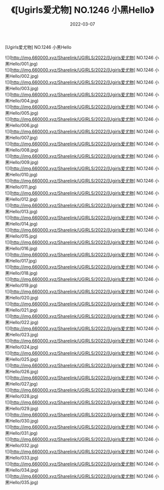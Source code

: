 ﻿---
layout: post
title:  《[Ugirls爱尤物] NO.1246 小黑Hello》
date:   2022-03-07
img: http://img.660000.xyz/Sharelink/UGIRLS/2022/[Ugirls爱尤物] NO.1246 小黑Hello/000.jpg
categories: [美女, 清纯, 唯美]
---

[Ugirls爱尤物] NO.1246 小黑Hello

 ![](http://img.660000.xyz/Sharelink/UGIRLS/2022/[Ugirls爱尤物] NO.1246 小黑Hello/001.jpg) <br>![](http://img.660000.xyz/Sharelink/UGIRLS/2022/[Ugirls爱尤物] NO.1246 小黑Hello/002.jpg) <br>![](http://img.660000.xyz/Sharelink/UGIRLS/2022/[Ugirls爱尤物] NO.1246 小黑Hello/003.jpg) <br>![](http://img.660000.xyz/Sharelink/UGIRLS/2022/[Ugirls爱尤物] NO.1246 小黑Hello/004.jpg) <br>![](http://img.660000.xyz/Sharelink/UGIRLS/2022/[Ugirls爱尤物] NO.1246 小黑Hello/005.jpg) <br>![](http://img.660000.xyz/Sharelink/UGIRLS/2022/[Ugirls爱尤物] NO.1246 小黑Hello/006.jpg) <br>![](http://img.660000.xyz/Sharelink/UGIRLS/2022/[Ugirls爱尤物] NO.1246 小黑Hello/007.jpg) <br>![](http://img.660000.xyz/Sharelink/UGIRLS/2022/[Ugirls爱尤物] NO.1246 小黑Hello/008.jpg) <br>![](http://img.660000.xyz/Sharelink/UGIRLS/2022/[Ugirls爱尤物] NO.1246 小黑Hello/009.jpg) <br>![](http://img.660000.xyz/Sharelink/UGIRLS/2022/[Ugirls爱尤物] NO.1246 小黑Hello/010.jpg) <br>![](http://img.660000.xyz/Sharelink/UGIRLS/2022/[Ugirls爱尤物] NO.1246 小黑Hello/011.jpg) <br>![](http://img.660000.xyz/Sharelink/UGIRLS/2022/[Ugirls爱尤物] NO.1246 小黑Hello/012.jpg) <br>![](http://img.660000.xyz/Sharelink/UGIRLS/2022/[Ugirls爱尤物] NO.1246 小黑Hello/013.jpg) <br>![](http://img.660000.xyz/Sharelink/UGIRLS/2022/[Ugirls爱尤物] NO.1246 小黑Hello/014.jpg) <br>![](http://img.660000.xyz/Sharelink/UGIRLS/2022/[Ugirls爱尤物] NO.1246 小黑Hello/015.jpg) <br>![](http://img.660000.xyz/Sharelink/UGIRLS/2022/[Ugirls爱尤物] NO.1246 小黑Hello/016.jpg) <br>![](http://img.660000.xyz/Sharelink/UGIRLS/2022/[Ugirls爱尤物] NO.1246 小黑Hello/017.jpg) <br>![](http://img.660000.xyz/Sharelink/UGIRLS/2022/[Ugirls爱尤物] NO.1246 小黑Hello/018.jpg) <br>![](http://img.660000.xyz/Sharelink/UGIRLS/2022/[Ugirls爱尤物] NO.1246 小黑Hello/019.jpg) <br>![](http://img.660000.xyz/Sharelink/UGIRLS/2022/[Ugirls爱尤物] NO.1246 小黑Hello/020.jpg) <br>![](http://img.660000.xyz/Sharelink/UGIRLS/2022/[Ugirls爱尤物] NO.1246 小黑Hello/021.jpg) <br>![](http://img.660000.xyz/Sharelink/UGIRLS/2022/[Ugirls爱尤物] NO.1246 小黑Hello/022.jpg) <br>![](http://img.660000.xyz/Sharelink/UGIRLS/2022/[Ugirls爱尤物] NO.1246 小黑Hello/023.jpg) <br>![](http://img.660000.xyz/Sharelink/UGIRLS/2022/[Ugirls爱尤物] NO.1246 小黑Hello/024.jpg) <br>![](http://img.660000.xyz/Sharelink/UGIRLS/2022/[Ugirls爱尤物] NO.1246 小黑Hello/025.jpg) <br>![](http://img.660000.xyz/Sharelink/UGIRLS/2022/[Ugirls爱尤物] NO.1246 小黑Hello/026.jpg) <br>![](http://img.660000.xyz/Sharelink/UGIRLS/2022/[Ugirls爱尤物] NO.1246 小黑Hello/027.jpg) <br>![](http://img.660000.xyz/Sharelink/UGIRLS/2022/[Ugirls爱尤物] NO.1246 小黑Hello/028.jpg) <br>![](http://img.660000.xyz/Sharelink/UGIRLS/2022/[Ugirls爱尤物] NO.1246 小黑Hello/029.jpg) <br>![](http://img.660000.xyz/Sharelink/UGIRLS/2022/[Ugirls爱尤物] NO.1246 小黑Hello/030.jpg) <br>![](http://img.660000.xyz/Sharelink/UGIRLS/2022/[Ugirls爱尤物] NO.1246 小黑Hello/031.jpg) <br>![](http://img.660000.xyz/Sharelink/UGIRLS/2022/[Ugirls爱尤物] NO.1246 小黑Hello/032.jpg) <br>![](http://img.660000.xyz/Sharelink/UGIRLS/2022/[Ugirls爱尤物] NO.1246 小黑Hello/033.jpg) <br>![](http://img.660000.xyz/Sharelink/UGIRLS/2022/[Ugirls爱尤物] NO.1246 小黑Hello/034.jpg) <br>![](http://img.660000.xyz/Sharelink/UGIRLS/2022/[Ugirls爱尤物] NO.1246 小黑Hello/035.jpg) <br>